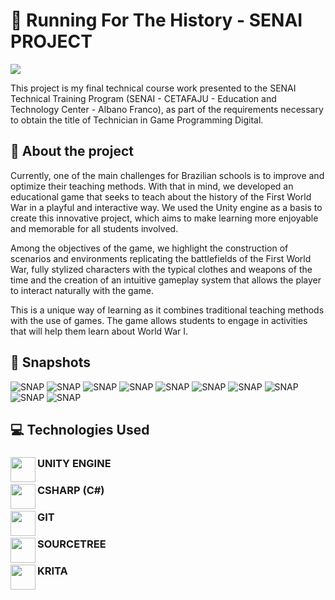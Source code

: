 # 📖 Running For The History - SENAI PROJECT
<a href="https://github.com/Ayslan-gamedev/Running-For-The-History/blob/main/LICENSE"><img src="https://img.shields.io/github/license/ayslan-gamedev/Running-For-The-History?color=blue&style=flat-square"></a>

This project is my final technical course work presented to the SENAI Technical Training Program (SENAI - CETAFAJU - Education and Technology Center - Albano Franco), as part of the requirements necessary to obtain the title of Technician in Game Programming Digital.

## 🔎 About the project 
  Currently, one of the main challenges for Brazilian schools is to improve and optimize their teaching methods. With that in mind, we developed an educational game that seeks to teach about the history of the First World War in a playful and interactive way. We used the Unity engine as a basis to create this innovative project, which aims to make learning more enjoyable and memorable for all students involved.
  
Among the objectives of the game, we highlight the construction of scenarios and environments replicating the battlefields of the First World War, fully stylized characters with the typical clothes and weapons of the time and the creation of an intuitive gameplay system that allows the player to interact naturally with the game.

This is a unique way of learning as it combines traditional teaching methods with the use of games. The game allows students to engage in activities that will help them learn about World War I.

## 🌆 Snapshots
![SNAP](https://github.com/Ayslan-gamedev/Running-For-The-History/blob/readme/readme%20Assets/bottons.png)
![SNAP](https://github.com/Ayslan-gamedev/Running-For-The-History/blob/readme/readme%20Assets/ultra%20secreto%20document.png)
![SNAP](https://github.com/Ayslan-gamedev/Running-For-The-History/blob/readme/readme%20Assets/art%20de%20fundo%20versao%20versao%20final.png)
![SNAP](https://github.com/Ayslan-gamedev/Running-For-The-History/blob/readme/readme%20Assets/bomba.png)
![SNAP](https://github.com/Ayslan-gamedev/Running-For-The-History/blob/readme/readme%20Assets/primeira%20parte%20do%20cenario.png)
![SNAP](https://github.com/Ayslan-gamedev/Running-For-The-History/blob/readme/readme%20Assets/soldado%20britanico%20esquartejado.png)
![SNAP](https://github.com/Ayslan-gamedev/Running-For-The-History/blob/readme/readme%20Assets/wireframe.png)
![SNAP](https://github.com/Ayslan-gamedev/Running-For-The-History/blob/readme/readme%20Assets/wireframe2.png)
![SNAP](https://github.com/Ayslan-gamedev/Running-For-The-History/blob/readme/readme%20Assets/wireframe3.png)
![SNAP](https://github.com/Ayslan-gamedev/Running-For-The-History/blob/readme/readme%20Assets/plataformas.png)

## 💻 Technologies Used
 ### <a href="https://unity.com"><img src="https://preview.redd.it/tu3gt6ysfxq71.png?auto=webp&s=10ab55d9dc09e7ed6ea59bd5916800a5272d5969" class="media-object  img-responsive img-thumbnail" height="40" width="40" align="left"></a> UNITY ENGINE
 
 ### <a href="https://learn.microsoft.com/pt-br/dotnet/csharp/"><img src="https://cdn.jsdelivr.net/gh/devicons/devicon/icons/csharp/csharp-original.svg" class="media-object  img-responsive img-thumbnail" height="40" width="40" align="left"></a> CSHARP (C#)
 
 ### <a href="https://git-scm.com/"><img src="https://cdn.jsdelivr.net/gh/devicons/devicon/icons/git/git-plain.svg" class="media-object  img-responsive img-thumbnail" height="40" width="40" align="left"></a> GIT
 
 ### <a href="https://www.sourcetreeapp.com"><img src="https://dl2.macupdate.com/images/icons256/35643.png?time=1661765508" class="media-object  img-responsive img-thumbnail" height="40" width="40" align="left"></a> SOURCETREE

### <a href="https://fund.krita.org"><img src="https://upload.wikimedia.org/wikipedia/commons/thumb/7/73/Calligrakrita-base.svg/1200px-Calligrakrita-base.svg.png" class="media-object  img-responsive img-thumbnail" height="40" width="40" align="left"></a> KRITA
